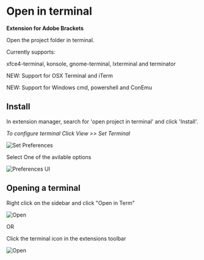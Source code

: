 Open in terminal
================

**Extension for Adobe Brackets**

Open the project folder in terminal.

Currently supports:

xfce4-terminal, konsole, gnome-terminal, lxterminal and terminator

NEW: Support for OSX Terminal and iTerm

NEW: Support for Windows cmd, powershell and ConEmu


## Install

In extension manager, search for 'open project in terminal' and click 'Install'.

_To configure terminal Click View >> Set Terminal_

![Set Preferences](images/setterm.png)

Select One of the avilable options

![Preferences UI](images/ui.png)

## Opening a terminal

Right click on the sidebar and click "Open in Term"

![Open](images/right-click.png)

OR

Click the terminal icon in the extensions toolbar

![Open](images/ext.png)
